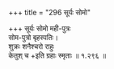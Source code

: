 +++
title = "296 सूर्यः सोमो"

+++
सूर्यः सोमो मही-पुत्रः  
सोम-पुत्रो बृहस्पतिः।  
शुक्रः शनैश्चरो राहुः  
केतुश् च +इति ग्रहाः स्मृताः  ॥ १.२९६ ॥